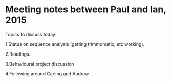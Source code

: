 # Meeting notes between Paul and Ian, 2015

Topics to discuss today:

1.Status on sequence analysis (getting trimmomatic, etc working).

2.Readings.

3.Behavioural project discussion

4.Following around Carling and Andrew
